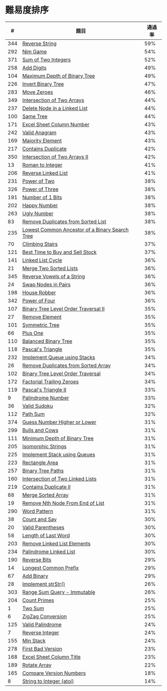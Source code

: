 # 難易度排序
| #     | 題目                                                                | 通過率  |  
|-----|-----------------------------------------------------------------------|-----|
| 344 | [Reverse String](questions/344md.md)                                 | 59% |
| 292 | [Nim Game](questions/292md.md)                                       | 54% |
| 371 | [Sum of Two Integers](questions/371md.md)                            | 52% |
| 258 | [Add Digits](questions/258md.md)                                     | 49% |
| 104 | [Maximum Depth of Binary Tree](questions/104md.md)                   | 49% |
| 226 | [Invert Binary Tree](questions/226md.md)                             | 47% |
| 283 | [Move Zeroes](questions/283md.md)                                    | 46% |
| 349 | [Intersection of Two Arrays](questions/349md.md)                     | 44% |
| 237 | [Delete Node in a Linked List](questions/237md.md)                   | 44% |
| 100 | [Same Tree](questions/100md.md)                                      | 44% |
| 171 | [Excel Sheet Column Number](questions/171md.md)                      | 43% |
| 242 | [Valid Anagram](questions/242md.md)                                  | 43% |
| 169 | [Majority Element](questions/169md.md)                               | 43% |
| 217 | [Contains Duplicate](questions/217md.md)                             | 42% |
| 350 | [Intersection of Two Arrays II](questions/350md.md)                  | 42% |
| 13  | [Roman to Integer](questions/13md.md)                                | 41% |
| 206 | [Reverse Linked List](questions/206md.md)                            | 41% |
| 231 | [Power of Two](questions/231md.md)                                   | 38% |
| 326 | [Power of Three](questions/326md.md)                                 | 38% |
| 191 | [Number of 1 Bits](questions/191md.md)                               | 38% |
| 202 | [Happy Number](questions/202md.md)                                   | 38% |
| 263 | [Ugly Number](questions/263md.md)                                    | 38% |
| 83  | [Remove Duplicates from Sorted List](questions/83md.md)              | 38% |
| 235 | [Lowest Common Ancestor of a Binary Search Tree](questions/235md.md) | 38% |
| 70  | [Climbing Stairs](questions/70md.md)                                 | 37% |
| 121 | [Best Time to Buy and Sell Stock](questions/121md.md)                | 37% |
| 141 | [Linked List Cycle](questions/141md.md)                              | 36% |
| 21  | [Merge Two Sorted Lists](questions/21md.md)                          | 36% |
| 345 | [Reverse Vowels of a String](questions/345md.md)                     | 36% |
| 24  | [Swap Nodes in Pairs](questions/24md.md)                             | 36% |
| 198 | [House Robber](questions/198md.md)                                   | 36% |
| 342 | [Power of Four](questions/342md.md)                                  | 36% |
| 107 | [Binary Tree Level Order Traversal II](questions/107md.md)           | 35% |
| 27  | [Remove Element](questions/27md.md)                                  | 35% |
| 101 | [Symmetric Tree](questions/101md.md)                                 | 35% |
| 66  | [Plus One](questions/66md.md)                                        | 35% |
| 110 | [Balanced Binary Tree](questions/110md.md)                           | 35% |
| 118 | [Pascal's Triangle](questions/118md.md)                              | 35% |
| 232 | [Implement Queue using Stacks](questions/232md.md)                   | 34% |
| 26  | [Remove Duplicates from Sorted Array](questions/26md.md)             | 34% |
| 102 | [Binary Tree Level Order Traversal](questions/102md.md)              | 34% |
| 172 | [Factorial Trailing Zeroes](questions/172md.md)                      | 34% |
| 119 | [Pascal's Triangle II](questions/119md.md)                           | 33% |
| 9   | [Palindrome Number](questions/9md.md)                                | 33% |
| 36  | [Valid Sudoku](questions/36md.md)                                    | 32% |
| 112 | [Path Sum](questions/112md.md)                                       | 32% |
| 374 | [Guess Number Higher or Lower](questions/374md.md)                   | 31% |
| 299 | [Bulls and Cows](questions/299md.md)                                 | 31% |
| 111 | [Minimum Depth of Binary Tree](questions/111md.md)                   | 31% |
| 205 | [Isomorphic Strings](questions/205md.md)                             | 31% |
| 225 | [Implement Stack using Queues](questions/225md.md)                   | 31% |
| 223 | [Rectangle Area](questions/223md.md)                                 | 31% |
| 257 | [Binary Tree Paths](questions/257md.md)                              | 31% |
| 160 | [Intersection of Two Linked Lists](questions/160md.md)               | 31% |
| 219 | [Contains Duplicate II](questions/219md.md)                          | 31% |
| 88  | [Merge Sorted Array](questions/88md.md)                              | 31% |
| 19  | [Remove Nth Node From End of List](questions/19md.md)                | 31% |
| 290 | [Word Pattern](questions/290md.md)                                   | 31% |
| 38  | [Count and Say](questions/38md.md)                                   | 30% |
| 20  | [Valid Parentheses](questions/20md.md)                               | 30% |
| 58  | [Length of Last Word](questions/58md.md)                             | 30% |
| 203 | [Remove Linked List Elements](questions/203md.md)                    | 30% |
| 234 | [Palindrome Linked List](questions/234md.md)                         | 30% |
| 190 | [Reverse Bits](questions/190md.md)                                   | 29% |
| 14  | [Longest Common Prefix](questions/14md.md)                           | 29% |
| 67  | [Add Binary](questions/67md.md)                                      | 29% |
| 28  | [Implement strStr()](questions/28md.md)                              | 26% |
| 303 | [Range Sum Query - Immutable](questions/303md.md)                    | 26% |
| 204 | [Count Primes](questions/204md.md)                                   | 25% |
| 1   | [Two Sum](questions/1md.md)                                          | 25% |
| 6   | [ZigZag Conversion](questions/6md.md)                                | 25% |
| 125 | [Valid Palindrome](questions/125md.md)                               | 24% |
| 7   | [Reverse Integer](questions/7md.md)                                  | 24% |
| 155 | [Min Stack](questions/155md.md)                                      | 24% |
| 278 | [First Bad Version](questions/278md.md)                              | 23% |
| 168 | [Excel Sheet Column Title](questions/168md.md)                       | 23% |
| 189 | [Rotate Array](questions/189md.md)                                   | 22% |
| 165 | [Compare Version Numbers](questions/165md.md)                        | 18% |
| 8   | [String to Integer (atoi)](questions/8md.md)                         | 14% |